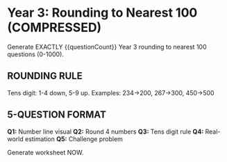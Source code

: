 # Year 3: Rounding to Nearest 100 (COMPRESSED)

Generate EXACTLY {{questionCount}} Year 3 rounding to nearest 100 questions (0-1000).

## ROUNDING RULE

Tens digit: 1-4 down, 5-9 up. Examples: 234→200, 267→300, 450→500

## 5-QUESTION FORMAT

**Q1:** Number line visual
**Q2:** Round 4 numbers
**Q3:** Tens digit rule
**Q4:** Real-world estimation
**Q5:** Challenge problem

Generate worksheet NOW.
